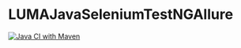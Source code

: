 # LUMAJavaSeleniumTestNGAllure
[![Java CI with Maven](https://github.com/SafronovaOlga/LUMAJavaSeleniumTestNGAllure/actions/workflows/build.yml/badge.svg?branch=created_tests)](https://github.com/SafronovaOlga/LUMAJavaSeleniumTestNGAllure/actions/workflows/build.yml)
